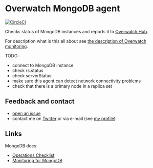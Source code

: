 Overwatch MongoDB agent
=======================

[![CircleCI](https://circleci.com/gh/leadhub-code/overwatch-mongo-agent/tree/master.svg?style=svg&circle-token=2e9fdcd2eb3f29c848ef41078af719f03379b5f4)](https://circleci.com/gh/leadhub-code/overwatch-mongo-agent/tree/master)

Checks status of MongoDB instances and reports it to [Overwatch Hub](https://github.com/leadhub-code/overwatch-hub).

For description what is this all about see [the description of Overwatch monitoring](https://github.com/leadhub-code/overwatch-monitoring/blob/master/README.md).

TODO:

- connect to MongoDB instance
- check rs.status
- check serverStatus
- make sure this agent can detect network connectivity problems
- check that there is a primary node in a replica set


Feedback and contact
--------------------

- [open an issue](https://github.com/leadhub-code/overwatch-mongo-agent/issues/new)
- contact me on [Twitter](https://twitter.com/messa_en) or via e-mail (see [my profile](https://github.com/messa))


Links
-----

MongoDB docs:

- [Operations Checklist](https://docs.mongodb.com/manual/administration/production-checklist-operations/)
- [Monitoring for MongoDB](https://docs.mongodb.com/manual/administration/monitoring/)
